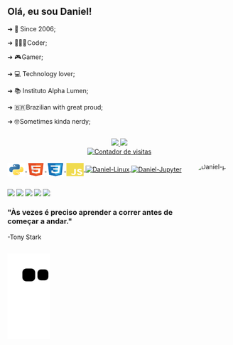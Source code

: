 ## Olá, eu sou Daniel!

<p>➜ 👶 Since 2006;</p>
<p>➜ 👨🏽‍💻 Coder;</p>
<p>➜ 🎮 Gamer;</p>
<p>➜ 💻 Technology lover;</p>
<p>➜ 📚 Instituto Alpha Lumen;</p>
<p>➜ 🇧🇷 Brazilian with great proud;</p>
<p>➜ 🤓 Sometimes kinda nerdy;</p>

##    

<div align="center">
  <a href="https://github.com/DanielDPereira">
  <img height="180em" src="https://github-readme-stats.vercel.app/api?username=DanielDPereira&show_icons=true&theme=algolia&include_all_commits=true&count_private=true"/>
  <img height="180em" src="https://github-readme-stats.vercel.app/api/top-langs/?username=DanielDPereira&layout=compact&langs_count=7&theme=algolia"/>
    
  <br>
  
  <img align="center" src="https://komarev.com/ghpvc/?username=DanielDPereira&color=050f2c" alt="Contador de visitas" />

</div>
  

  
<div style="display: inline_block"><br>
  <img align="center" alt="Daniel-Python" height="30" width="40" src="https://raw.githubusercontent.com/devicons/devicon/master/icons/python/python-original.svg">
  <img align="center" alt="Daniel-HTML" height="30" width="40" src="https://raw.githubusercontent.com/devicons/devicon/master/icons/html5/html5-original.svg">
  <img align="center" alt="Daniel-CSS" height="30" width="40" src="https://raw.githubusercontent.com/devicons/devicon/master/icons/css3/css3-original.svg">
  <img align="center" alt="Daniel-Js" height="30" width="40" src="https://raw.githubusercontent.com/devicons/devicon/master/icons/javascript/javascript-plain.svg">
  <img align="center" alt="Daniel-Linux" height="30" width="40" src="https://cdn.jsdelivr.net/gh/devicons/devicon/icons/linux/linux-original.svg" />
  <img align="center" alt="Daniel-Jupyter" height="30" width="40" src="https://cdn.jsdelivr.net/gh/devicons/devicon/icons/jupyter/jupyter-original-wordmark.svg" />
          
  <img align="right" alt="Daniel-pic" height="120" style="border-radius:50px;" src="https://pbs.twimg.com/profile_images/1572540310256852997/zK7c2zgw_400x400.jpg">
  

</div>
  
  ##
 
<div> 
  <a href="https://www.youtube.com/channel/UC_2JRu9J9yV_nvUQbwQU8XA" target="_blank"><img src="https://img.shields.io/badge/YouTube-FF0000?style=for-the-badge&logo=youtube&logoColor=white" target="_blank"></a>
  <a href="https://instagram.com/danieldpereira01" target="_blank"><img src="https://img.shields.io/badge/-Instagram-%23E4405F?style=for-the-badge&logo=instagram&logoColor=white" target="_blank"></a>
 	<a href="https://www.twitch.tv/danieldpereira" target="_blank"><img src="https://img.shields.io/badge/Twitch-9146FF?style=for-the-badge&logo=twitch&logoColor=white" target="_blank"></a>
 <!-- <a href="#" target="_blank"><img src="https://img.shields.io/badge/Discord-7289DA?style=for-the-badge&logo=discord&logoColor=white" target="_blank"></a> -->
 <!-- <a href = "mailto:(email aqui)"><img src="https://img.shields.io/badge/-Gmail-%23333?style=for-the-badge&logo=gmail&logoColor=white" target="_blank"></a> -->
  <a href="https://www.linkedin.com/in/daniel-dias-pereira-40219425b/" target="_blank"><img src="https://img.shields.io/badge/-LinkedIn-%230077B5?style=for-the-badge&logo=linkedin&logoColor=white" target="_blank"></a>
  <a href="https://twitter.com/DanielDPereira_" target="_blank"><img src="https://img.shields.io/badge/Twitter-1DA1F2?style=for-the-badge&logo=twitter&logoColor=white" target="_blank"></a>
  
  <h3>"Às vezes é preciso aprender a correr antes de começar a andar."</h3>
  <p>-Tony Stark</p>
  
  ##
  
  ![Snake animation](https://github.com/danieldpereira/danieldpereira/blob/output/github-contribution-grid-snake.svg)
 
</div>
  
<!-- para fazer alterações, consultar este vídeo https://www.youtube.com/watch?v=TsaLQAetPLU -->
